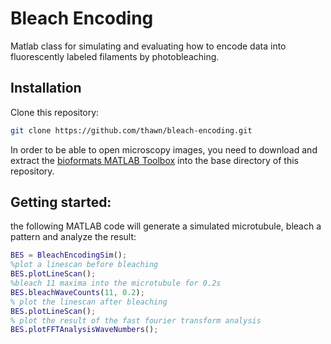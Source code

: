 # Bleach Encoding

Matlab class for simulating and evaluating how to encode data into fluorescently labeled filaments by photobleaching.

## Installation

Clone this repository:

```bash
git clone https://github.com/thawn/bleach-encoding.git
```

In order to be able to open microscopy images, you need to download and extract the [bioformats MATLAB Toolbox](https://www.openmicroscopy.org/bio-formats/downloads/) into the base directory of this repository.


## Getting started:

the following MATLAB code will generate a simulated microtubule, bleach a pattern and analyze the result:

```matlab
BES = BleachEncodingSim();
%plot a linescan before bleaching
BES.plotLineScan();
%bleach 11 maxima into the microtubule for 0.2s
BES.bleachWaveCounts(11, 0.2);
% plot the linescan after bleaching
BES.plotLineScan();
% plot the result of the fast fourier transform analysis
BES.plotFFTAnalysisWaveNumbers();
```